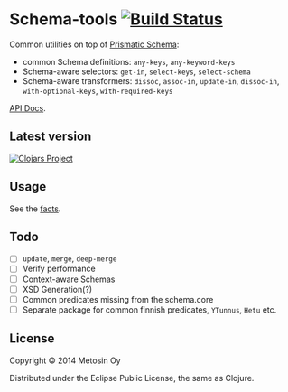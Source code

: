 # Schema-tools [![Build Status](https://travis-ci.org/metosin/schema-tools.png?branch=master)](https://travis-ci.org/metosin/schema-tools)

Common utilities on top of [Prismatic Schema](https://github.com/Prismatic/schema):
* common Schema definitions: `any-keys`, `any-keyword-keys`
* Schema-aware selectors: `get-in`, `select-keys`, `select-schema`
* Schema-aware transformers: `dissoc`, `assoc-in`, `update-in`, `dissoc-in`, `with-optional-keys`, `with-required-keys`

[API Docs](http://metosin.github.io/schema-tools/schema-tools.core.html).

## Latest version

[![Clojars Project](http://clojars.org/metosin/schema-tools/latest-version.svg)](http://clojars.org/metosin/schema-tools)

## Usage

See the [facts](https://github.com/metosin/schema-tools/blob/master/test/schema_tools/core_test.clj).

## Todo
- [ ] `update`, `merge`, `deep-merge`
- [ ] Verify performance
- [ ] Context-aware Schemas
- [ ] XSD Generation(?)
- [ ] Common predicates missing from the schema.core
- [ ] Separate package for common finnish predicates, `YTunnus`, `Hetu` etc.

## License

Copyright © 2014 Metosin Oy

Distributed under the Eclipse Public License, the same as Clojure.
